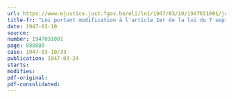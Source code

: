 ```yaml
---
url: https://www.ejustice.just.fgov.be/eli/loi/1947/03/10/1947031001/justel
title-fr: "Loi portant modification à l'article 1er de la loi du 7 septembre 1939 donnant au Roi des pouvoirs extraordinaires"
date: 1947-03-10
source:
number: 1947031001
page: 888888
case: 1947-03-10/33
publication: 1947-03-24
starts:
modifies:
pdf-original:
pdf-consolidated:
---
```


